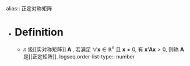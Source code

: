 alias:: 正定对称矩阵

- # Definition
	- $n$ 级[[实对称矩阵]] $\boldsymbol{A}$ , 若满足 $\forall \boldsymbol{x}\in\mathbb{R}^n$ 且 $\boldsymbol{x}\ne 0$, 有 $\boldsymbol{x'Ax}>0$, 则称 $\boldsymbol{A}$ 是[[正定矩阵]].
	  logseq.order-list-type:: number